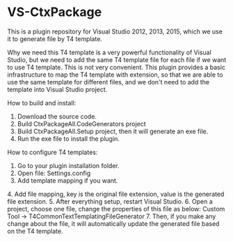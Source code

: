 # VS-CtxPackage
This is a plugin repository for Visual Studio 2012, 2013, 2015, which we use it to generate file by T4 template. 

Why we need this
T4 template is a very powerful functionality of Visual Studio, but we need to add the same T4 template file for each file if we want to use T4 template. This is not very convenient. 
This plugin provides a basic infrastructure to map the T4 template with extension, so that we are able to use the same template for different files, and we don't need to add the template into Visual Studio project.

How to build and install:
1. Download the source code.
2. Build CtxPackageAll.CodeGenerators project
3. Build CtxPackageAll.Setup project, then it will generate an exe file.
4. Run the exe file to install the plugin.

How to configure T4 templates:
1. Go to your plugin installation folder.
2. Open file: Settings.config
3. Add template mapping if you want.
  <Templates>
    <add key=".cus.res" value="CustomResourceTemplate.tt"/>
    <add key=".res" value="ResourceTemplate.tt"/>
    <add key=".jsres" value="JSResourceTemplate.tt"/>
    <add key=".ioc" value="IoCTemplate.tt"/>
    <add key=".less" value="DotLessTemplate.tt"/>
  </Templates>
4. Add file mapping, key is the original file extension, value is the generated file extension.
  <Extensions>
    <add key=".less" value=".css"/>
    <add key=".res" value=".cs"/>
    <add key=".jsres" value=".js"/>
  </Extensions>
5. After everything setup, restart Visual Studio.
6. Open a project, choose one file, change the properties of this file as below:
   Custom Tool -> T4CommonTextTemplatingFileGenerator
7. Then, if you make any change about the file, it will automatically update the generated file based on the T4 template.
